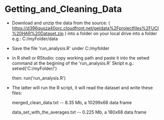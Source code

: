 Getting_and_Cleaning_Data
=========================

* Download and unzip the data from the source:
  ( https://d396qusza40orc.cloudfront.net/getdata%2Fprojectfiles%2FUCI%20HAR%20Dataset.zip )
  into a folder on your local drive into a folder e.g.: C:/myFolder/data

* Save the file 'run_analysis.R' under C:/myfolder

* in  R shell or RStudio: copy working path and paste it into the setwd command at the begining of the 'run_analysis.R' Skript
 e.g.: setwd('C:/myFolder/')

  then: run('run_analysis.R')

* The latter will run the R script, it will read the dataset and write these files:

  merged_clean_data.txt  -- 8.35 Mb, a 10299x68 data frame

  data_set_with_the_averages.txt  -- 0.225 Mb, a 180x68 data frame

